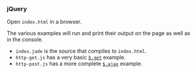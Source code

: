 ### jQuery

Open `index.html` in a browser.

The various examples will run and print their output on the page as well as in the console.

  * `index.jade` is the source that compiles to `index.html`.
  * `http-get.js` has a very basic [`$.get`](http://api.jquery.com/jQuery.get/) example.
  * `http-post.js` has a more complete [`$.ajax`](http://api.jquery.com/jQuery.ajax/) example.
